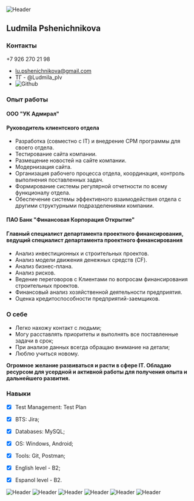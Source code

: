 ![Header](blob:https://web.whatsapp.com/b3156f59-a3f2-4d04-a1da-3c8dd773839c)

## Ludmila Pshenichnikova

### Контакты

 +7 926 270 21 98
+ lu.pshenichnikova@gmail.com
+ ТГ - @Ludmila_plv
+ ![Github](https://github.com/GPMila79)

### Опыт работы

#### ООО "УК Адмирал"
#### Руководитель клиентского отдела

+ Разработка (совместно с IT) и внедрение СРM программы для своего отдела.
+ Тестирование сайта компании.
+ Размещение новостей на сайте компании.
+ Модернизация сайта.
+ Организация рабочего процесса отдела, координация, контроль выполнения поставленных задач.
+ Формирование системы регулярной отчетности по всему функционалу отдела.
+ Обеспечение системы эффективного взаимодействия отдела с другими  структурными подразделениями компании.

#### ПАО Банк "Финансовая Корпорация Открытие"
#### Главный специалист департамента проектного финансирования, ведущий специалист департамента проектного финансирования

+ Анализ инвестиционных и строительных проектов.
+ Анализ модели движения денежных средств (CF).
+ Анализ бизнес-плана.
+ Анализ рисков.
+ Ведение переговоров с Клиентами по вопросам финансирования строительных проектов.
+ Финансовый анализ хозяйственной деятельности предприятия.
+ Оценка кредитоспособности предприятий-заемщиков.

### O себе

+ Легко нахожу контакт с людьми;
+ Могу расставлять приоритеты и выполнять все поставленные задачи в срок;
+ При анализе данных всегда обращаю внимание на детали;
+ Люблю учиться новому.

**Огромное желание развиваться и расти в сфере IT. Обладаю ресурсом для усердной и активной работы для получения опыта и дальнейшего развития.**

### Навыки

- [x] Test Management: Test Plan
- [x] BTS: Jira;
- [x] Databases: MySQL;
- [x] OS: Windows, Android;
- [x] Tools: Git, Postman;
- [x] English level - B2;
- [x] Espanol level - B2.


![Header](https://img.shields.io/badge/Postman-090909?style=for-the-badge&logo=postman&logoColor=f76935)
![Header](https://img.shields.io/badge/Jira-090909?style=for-the-badge&logo=jira&logoColor=136be1)
![Header](https://img.shields.io/badge/Github-090909?style=for-the-badge&logo=github&logoColor=8cc4d7)
![Header](https://img.shields.io/badge/Figma-090909?style=for-the-badge&logo=figma&logoColor=7d5fa6)
![Header](https://img.shields.io/badge/MySQL-090909?style=for-the-badge&logo=mysql&logoColor=00618a)
![Header](https://img.shields.io/badge/DevTools-090909?style=for-the-badge&logo=googlechrome&logoColor=2674f2)
